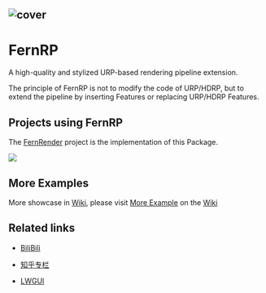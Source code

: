 ![cover](https://github.com/DeJhon-Huang/FernNPR/blob/master/DocAssets/cover.jpg)
------------------------------------

# FernRP
A high-quality and stylized URP-based rendering pipeline extension.

The principle of FernRP is not to modify the code of URP/HDRP, but to extend the pipeline by inserting Features or replacing URP/HDRP Features.

## Projects using FernRP

The [FernRender](https://github.com/FernRender/FernRender) project is the implementation of this Package.

![](DocAssets/MaterialBall.jpg)
 
## More Examples
More showcase in [Wiki](https://github.com/DeJhon-Huang/FernNPR/wiki), please visit [More Example](https://github.com/DeJhon-Huang/FernNPR/wiki/More-Example) on the [Wiki](https://github.com/DeJhon-Huang/FernNPR/wiki)

## Related links

- [BiliBili](https://space.bilibili.com/477693184)

- [知乎专栏](https://www.zhihu.com/column/c_1587028302690304000)

- [LWGUI](https://github.com/JasonMa0012/LWGUI)
